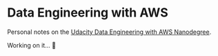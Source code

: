 # Data Engineering with AWS

Personal notes on the [Udacity Data Engineering with AWS Nanodegree](https://www.udacity.com/course/data-engineer-nanodegree--nd027).

Working on it... :construction:
